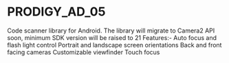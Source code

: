 # PRODIGY_AD_05
Code scanner library for Android.
The library will migrate to Camera2 API soon, minimum SDK version will be raised to 21
Features:-
Auto focus and flash light control
Portrait and landscape screen orientations
Back and front facing cameras
Customizable viewfinder
Touch focus
